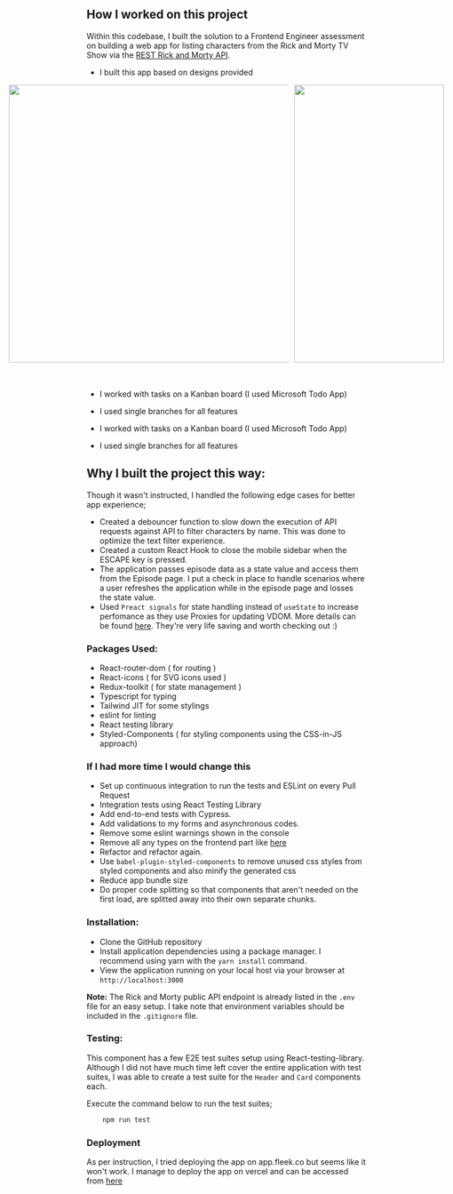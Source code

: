 ## How I worked on this project

Within this codebase, I built the solution to a Frontend Engineer assessment on building a web app for listing characters from the Rick and Morty TV Show via the [REST Rick and Morty API](https://rickandmortyapi.com/documentation).

- I built this app based on designs provided

<div style="display: flex; justify-content: center; gap: 10px;" >
<img style="width: 800px; height: 500px;" src="https://res.cloudinary.com/dkndyyvmn/image/upload/v1665183464/3c022c21-60e9-42d1-918c-9db3f021adcf_uiuc4i.jpg" />
<img style="width: 270px; height: 500px;" src="https://res.cloudinary.com/dkndyyvmn/image/upload/v1665183467/eba2ccf2-83aa-4b06-b2a1-9073f1f46d0e_jrbcxf.jpg" />
</div><br><br>

- I worked with tasks on a Kanban board (I used Microsoft Todo App)

- I used single branches for all features

- I worked with tasks on a Kanban board (I used Microsoft Todo App)

- I used single branches for all features

## Why I built the project this way:

Though it wasn't instructed, I handled the following edge cases for better app experience;

- Created a debouncer function to slow down the execution of API requests against API to filter characters by name. This was done to optimize the text filter experience.
- Created a custom React Hook to close the mobile sidebar when the ESCAPE key is pressed.
- The application passes episode data as a state value and access them from the Episode page. I put a check in place to handle scenarios where a user refreshes the application while in the episode page and losses the state value.
- Used `Preact signals` for state handling instead of `useState` to increase perfomance as they use Proxies for updating VDOM. More details can be found [here](https://preactjs.com/blog/introducing-signals/). They're very life saving and worth checking out :)

### Packages Used:

- React-router-dom ( for routing )
- React-icons ( for SVG icons used )
- Redux-toolkit ( for state management )
- Typescript for typing
- Tailwind JIT for some stylings
- eslint for linting
- React testing library
- Styled-Components ( for styling components using the CSS-in-JS approach)

### If I had more time I would change this

- Set up continuous integration to run the tests and ESLint on every Pull Request
- Integration tests using React Testing Library
- Add end-to-end tests with Cypress.
- Add validations to my forms and asynchronous codes.
- Remove some eslint warnings shown in the console
- Remove all any types on the frontend part like [here](https://github.com/hirwablessing/ricky-morty-cartoon-collection/blob/8b6209d5b181b5d1589c28e9190cf0cf43f4c106/src/state/index.ts#L14)
- Refactor and refactor again.
- Use `babel-plugin-styled-components` to remove unused css styles from styled components and also minify the generated css
- Reduce app bundle size
- Do proper code splitting so that components that aren't needed on the first load, are splitted away into their own separate chunks.

### Installation:

- Clone the GitHub repository
- Install application dependencies using a package manager. I recommend using yarn with the `yarn install` command.
- View the application running on your local host via your browser at `http://localhost:3000`

**Note:** The Rick and Morty public API endpoint is already listed in the `.env` file for an easy setup. I take note that environment variables should be included in the `.gitignore` file.

### Testing:

This component has a few E2E test suites setup using React-testing-library.
Although I did not have much time left cover the entire application with test suites, I was able to create a test suite for the `Header` and `Card` components each.

Execute the command below to run the test suites;

```bash
    npm run test
```

### Deployment

As per instruction, I tried deploying the app on app.fleek.co but seems like it won't work. I manage to deploy the app on vercel and can be accessed from [here](https://rick-morty-episodes.vercel.app/)
